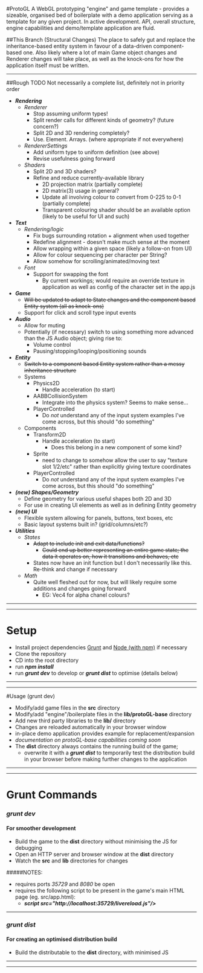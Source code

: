 #ProtoGL
A WebGL prototyping "engine" and game template - provides a sizeable, organised bed of boilerplate with a demo application serving as a template for any given project.
In active development. API, overall structure, engine capabilities and demo/template application are fluid.

##This Branch (Structural Changes)
The place to safely gut and replace the inheritance-based entity system in favour of a data-driven component-based one.
Also likely where a lot of main Game object changes and Renderer changes will take place, as well as the knock-ons for how the application itself must be written.

----

##Rough TODO
Not necessarily a complete list, definitely not in priority order 

- ***Rendering***
    - *Renderer*
        - Stop assuming uniform types!
        - Split render calls for different kinds of geometry? (future concern?)
        - Split 2D and 3D rendering completely?
        - Use. Element. Arrays. (where appropriate if not everywhere)
    - *RendererSettings*
        - Add uniform type to uniform definition (see above)
        - Revise usefulness going forward
    - *Shaders*
        - Split 2D and 3D shaders?
        - Refine and reduce currently-available library
            - 2D projection matrix (partially complete)
            - 2D matrix(3) usage in general?
            - Update all involving colour to convert from 0-225 to 0-1 (partially complete)
            - Transparent colouring shader should be an available option (likely to be useful for UI and such)
- ***Text***
    - *Rendering/logic*
        - Fix bugs surrounding rotation + alignment when used together
        - Redefine alignment - doesn't make much sense at the moment
        - Allow wrapping within a given space (likely a follow-on from UI)
        - Allow for colour sequencing per character per String?
        - Allow somehow for scrolling/animated/moving text
    - *Font*
        - Support for swapping the font
            - By current workings; would require an override texture in application as well as config of the character set in the app.js
- ***Game***
    - ~~Will be updated to adapt to State changes and the component based Entity system (all as knock-ons)~~
    - Support for click and scroll type input events
- ***Audio***
    - Allow for muting
    - Potentially (if necessary) switch to using something more advanced than the JS Audio object; giving rise to:
        - Volume control
        - Pausing/stopping/looping/positioning sounds
- ***Entity***
    - ~~Switch to a component based Entity system rather than a messy inheritance structure~~
    - Systems
        - Physics2D
            - Handle acceleration (to start)
        - AABBCollisionSystem
            - Integrate into the physics system? Seems to make sense...
        - PlayerControlled
            - Do *not* understand any of the input system examples I've come across, but this should "do something"
    - Components
        - Transform2D
            - Handle acceleration (to start)
                - Does this belong in a new component of some kind?
        - Sprite
            - need to change to somehow allow the user to say "texture slot 1/2/etc" rather than explicitly giving texture coordinates
        - PlayerControlled
            - Do *not* understand any of the input system examples I've come across, but this should "do something"
- ***(new) Shapes/Geometry***
    - Define geometry for various useful shapes both 2D and 3D
    - For use in creating UI elements as well as in defining Entity geometry
- ***(new) UI***
    - Flexible system allowing for panels, buttons, text boxes, etc
    - Basic layout systems built in? (grid/columns/etc?)
- ***Utilities***
    - *States*
        - ~~Adapt to include init and exit data/functions?~~
            - ~~Could end up better representing an entire game state; the data it operates on, how it transitions and behaves, etc~~
        - States now have an init function but I don't necessarily like this. Re-think and change if necessary
    - *Math*
        - Quite well fleshed out for now, but will likely require some additions and changes going forward
            - EG: Vec4 for alpha chanel colours?




----
----

# Setup
- Install project dependencies [Grunt](http://gruntjs.com/) and [Node (with npm)](https://nodejs.org) if necessary
- Clone the repository
- CD into the root directory
- run ***npm install***
- run ***grunt dev*** to develop or ***grunt dist*** to optimise (details below)

----
----

#Usage (grunt dev)
- Modify/add game files in the **src** directory
- Modify/add "engine"/boilerplate files in the **lib/protoGL-base** directory
- Add new third party libraries to the **lib/** directory
- Changes are reloaded automatically in your browser window
- in-place demo application provides example for replacement/expansion
- *documentation on protoGL-base capabilities coming soon*
- The **dist** directory always contains the running build of the game;
    - overwrite it with a ***grunt dist*** to temporarily test the distribution build in your browser before making further changes to the application

----
----

# Grunt Commands
### *grunt dev*
#### For smoother development
- Build the game to the **dist** directory without minimising the JS for debugging
- Open an HTTP server and browser window at the **dist** directory
- Watch the **src** and **lib** directories for changes

#####NOTES:
- requires ports *35729* and *8080* be open
- requires the following script to be present in the game's main HTML page (eg. src/app.html):
    - ***script src="http://localhost:35729/livereload.js"/>***

----

### *grunt dist*
#### For creating an optimised distribution build
- Build the distributable to the **dist** directory, with minimised JS

----
----
